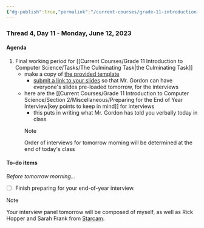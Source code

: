 ```yaml
---
{"dg-publish":true,"permalink":"/current-courses/grade-11-introduction-to-computer-science/section-2/thread-4/day-11/","dgHomeLink":false}
---
```


### Thread 4, Day 11 - Monday, June 12, 2023

#### Agenda

1. Final working period for [[Current Courses/Grade 11 Introduction to Computer Science/Tasks/The Culminating Task\|the Culminating Task]]
	- make a copy of [the provided template](https://docs.google.com/presentation/d/1qAFP06Eo9HtRPmi3hooNaTk1vjx7jjfDbs2uFpaJGsc/copy)
		- [submit a link to your slides](https://docs.google.com/forms/d/e/1FAIpQLSemOOKRYl9T2lNXfCjxhiQXOuOJlsYRI2eEtEGBDQ4OnQT76w/viewform) so that Mr. Gordon can have everyone's slides pre-loaded tomorrow, for the interviews
	- here are the [[Current Courses/Grade 11 Introduction to Computer Science/Section 2/Miscellaneous/Preparing for the End of Year Interview\|key points to keep in mind]] for interviews 
		- this puts in writing what Mr. Gordon has told you verbally today in class
		> [!NOTE]
		> Order of interviews for tomorrow morning will be determined at the end of today's class
#### To-do items
*Before tomorrow morning...*

- [ ] Finish preparing for your end-of-year interview.

> [!NOTE]
> Your interview panel tomorrow will be composed of myself, as well as Rick Hopper and Sarah Frank from [Starcam](https://apps.apple.com/us/app/starcam/id1109085525).